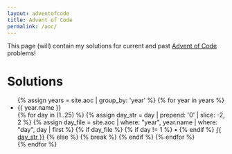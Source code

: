 ```yaml
---
layout: adventofcode
title: Advent of Code
permalink: /aoc/
---
```


This page (will) contain my solutions for current and past [Advent of Code](https://adventofcode.com/) problems!

# Solutions
<ul>
{% assign years = site.aoc | group_by: 'year' %}
    {% for year in years %}
    <li> 
        {{ year.name }}
        <br>
        {% for day in (1..25) %}
            {% assign day_str = day | prepend: '0' | slice: -2, 2 %}
            {% assign day_file = site.aoc | where: "year", year.name | where: "day", day | first %}
            {% if day_file %}
                {% if day != 1 %} • {% endif %}
                <a href="/aoc/{{ year.name }}/day{{ day_str }}">{{ day_str }}</a>
            {% else %}
                {% break %}
            {% endif %}
        {% endfor %}
    </li>
    {% endfor %}
</ul>

